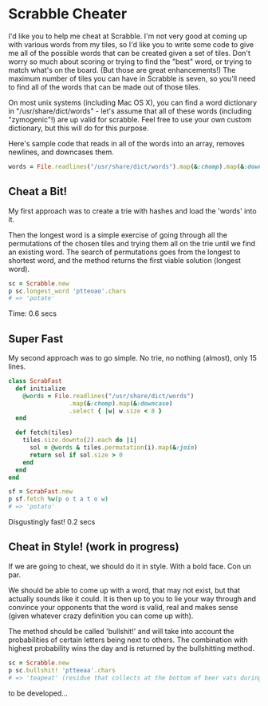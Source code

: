 # Scrabble Cheater

I'd like you to help me cheat at Scrabble. I'm not very good at coming up with
various words from my tiles, so I'd like you to write some code to give me all
of the possible words that can be created given a set of tiles. Don't worry so
much about scoring or trying to find the "best" word, or trying to match
what's on the board. (But those are great enhancements!) The maximum number of
tiles you can have in Scrabble is seven, so you'll need to find all of the
words that can be made out of those tiles.

On most unix systems (including Mac OS X), you can find a word dictionary in
"/usr/share/dict/words" - let's assume that all of these words (including
"zymogenic"!) are up valid for scrabble. Feel free to use your own custom
dictionary, but this will do for this purpose.

Here's sample code that reads in all of the words into an array, removes
newlines, and downcases them.
```ruby
words = File.readlines("/usr/share/dict/words").map(&:chomp).map(&:downcase)
```

## Cheat a Bit!

My first approach was to create a trie with hashes and load the 'words' into it.

Then the longest word is a simple exercise of going through all the permutations of the chosen tiles and trying them all on the trie until we find an existing word. The search of permutations goes from the longest to shortest word, and the method returns the first viable solution (longest word).

```ruby
sc = Scrabble.new
p sc.longest_word 'ptteoao'.chars
# => 'potate'
```

Time: 0.6 secs

## Super Fast

My second approach was to go simple. No trie, no nothing (almost), only 15 lines.

```ruby
class ScrabFast
  def initialize
    @words = File.readlines("/usr/share/dict/words")
                 .map(&:chomp).map(&:downcase)
                 .select { |w| w.size < 8 }
  end

  def fetch(tiles)
    tiles.size.downto(2).each do |i|
      sol = @words & tiles.permutation(i).map(&:join)
      return sol if sol.size > 0
    end
  end
end

sf = ScrabFast.new
p sf.fetch %w(p o t a t o w)
# => 'potato'
```

Disgustingly fast! 0.2 secs

## Cheat in Style! (work in progress)

If we are going to cheat, we should do it in style. With a bold face. Con un par.

We should be able to come up with a word, that may not exist, but that actually sounds like it could. It is then up to you to lie your way through and convince your opponents that the word is valid, real and makes sense (given whatever crazy definition you can come up with).

The method should be called 'bullshit!' and will take into account the probabilities of certain letters being next to others. The combination with highest probability wins the day and is returned by the bullshitting method.

```ruby
sc = Scrabble.new
p sc.bullshit! 'ptteeaa'.chars
# => 'teapeat' (residue that collects at the bottom of beer vats during fermentation)
```

to be developed...

